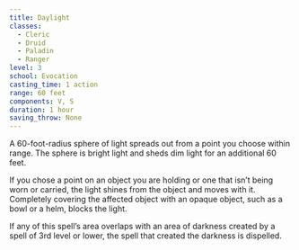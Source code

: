 ```yaml
---
title: Daylight
classes:
  - Cleric
  - Druid
  - Paladin
  - Ranger
level: 3
school: Evocation
casting_time: 1 action
range: 60 feet
components: V, S
duration: 1 hour
saving_throw: None
---
```


A 60-foot-radius sphere of light spreads out from a point you choose within range. The sphere is bright light and sheds dim light for an additional 60 feet.

If you chose a point on an object you are holding  or one that isn’t being worn or carried, the light shines from the object and moves with it. Completely covering the affected object with an opaque object, such as a bowl or a helm, blocks the light.

If any of this spell’s area overlaps with an area of darkness created by a spell of 3rd level or lower, the spell that created the darkness is dispelled.
